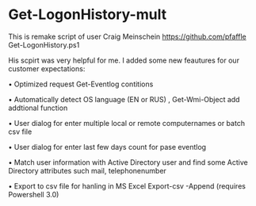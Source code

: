 Get-LogonHistory-mult
=====================

This is remake script of user Craig Meinschein https://github.com/pfaffle Get-LogonHistory.ps1

His scpirt was very helpful for me. I added some new feautures for our customer expectations:

•	Optimized request Get-Eventlog contitions

•	Automatically detect OS language (EN or RUS) , Get-Wmi-Object  add addtional function

•	User dialog for enter multiple local or remote computernames or batch csv file 

•	User dialog for enter last few days count for pase eventlog 

•	Match user information with Active Directory user and find some Active Directory attributes such mail, telephonenumber

•	Export to csv file for hanling in MS Excel Export-csv -Append (requires Powershell 3.0)


